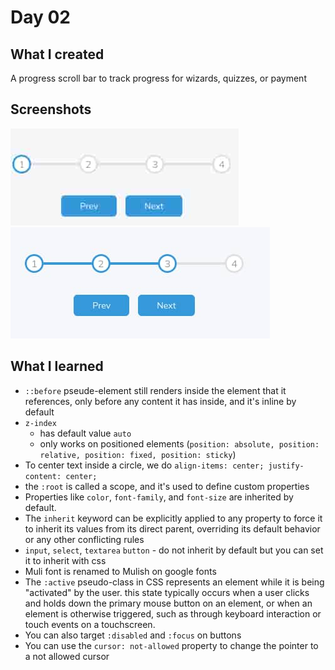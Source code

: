 # Day 02

## What I created

A progress scroll bar to track progress for wizards, quizzes, or payment

## Screenshots

![](./screenshots/full1.jpg)
![](./screenshots/full2.jpg)

## What I learned

- `::before` pseude-element still renders inside the element that it references, only before any content it has inside, and it's inline by default
- `z-index`
  - has default value `auto`
  - only works on positioned elements (`position: absolute, position: relative, position: fixed, position: sticky`)
- To center text inside a circle, we do `align-items: center; justify-content: center;`
- the `:root` is called a scope, and it's used to define custom properties
- Properties like `color`, `font-family`, and `font-size` are inherited by default.
- The `inherit` keyword can be explicitly applied to any property to force it to inherit its values from its direct parent, overriding its default behavior or any other conflicting rules
- `input`, `select`, `textarea` `button` - do not inherit by default but you can set it to inherit with css
- Muli font is renamed to Mulish on google fonts
- The `:active` pseudo-class in CSS represents an element while it is being "activated" by the user. this state typically occurs when a user clicks and holds down the primary mouse button on an element, or when an element is otherwise triggered, such as through keyboard interaction or touch events on a touchscreen.
- You can also target `:disabled` and `:focus` on buttons
- You can use the `cursor: not-allowed` property to change the pointer to a not allowed cursor
